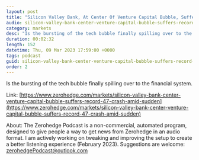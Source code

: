 ```yaml
---
layout: post
title: "Silicon Valley Bank, At Center Of Venture Capital Bubble, Suffers Record 47% Crash Amid Sudden Liquidity Crisis"
audio: silicon-valley-bank-center-venture-capital-bubble-suffers-record-47-crash-amid-sudden-0
category: markets
desc: "Is the bursting of the tech bubble finally spilling over to the financial system."
duration: 00:02:32
length: 152
datetime: Thu, 09 Mar 2023 17:59:00 +0000
tags: podcast
guid: silicon-valley-bank-center-venture-capital-bubble-suffers-record-47-crash-amid-sudden-0
order: 2
---
```

Is the bursting of the tech bubble finally spilling over to the financial system.

Link: [https://www.zerohedge.com/markets/silicon-valley-bank-center-venture-capital-bubble-suffers-record-47-crash-amid-sudden](https://www.zerohedge.com/markets/silicon-valley-bank-center-venture-capital-bubble-suffers-record-47-crash-amid-sudden)

About: The Zerohedge Podcast is a non-commercial, automated program, designed to give people a way to get news from Zerohedge in an audio format.  I am actively working on tweaking and improving the setup to create a better listening experience (February 2023).  Suggestions are welcome: [zerohedgePodcast@outlook.com](mailto:zerohedgePodcast@outlook.com)